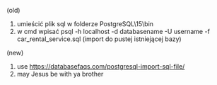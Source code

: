 (old)

1. umieścić plik sql w folderze PostgreSQL\15\bin
2. w cmd wpisać psql -h localhost -d databasename -U username -f car_rental_service.sql (import do pustej istniejącej bazy)

(new)
1. use https://databasefaqs.com/postgresql-import-sql-file/
2. may Jesus be with ya brother